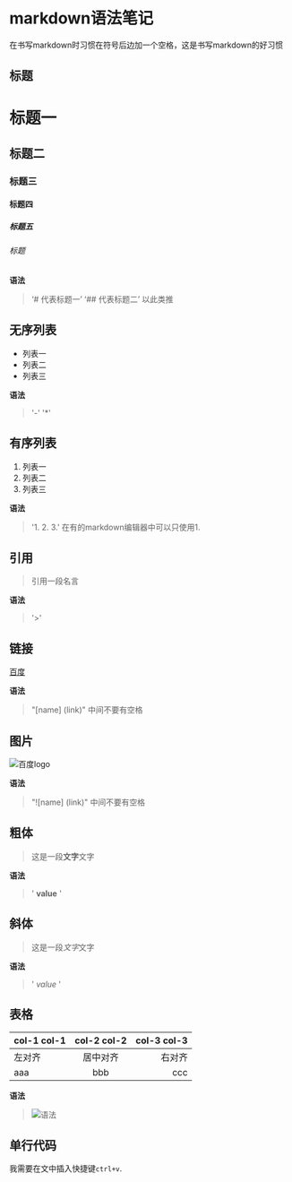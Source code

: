 # markdown语法笔记

在书写markdown时习惯在符号后边加一个空格，这是书写markdown的好习惯

## 标题
# 标题一
## 标题二
### 标题三
#### 标题四
##### 标题五
###### 标题

**语法**
> ‘# 代表标题一’
> ‘## 代表标题二’
> 以此类推

## 无序列表
- 列表一
- 列表二
- 列表三

**语法**
> '-'
> '*'


## 有序列表
1. 列表一
2. 列表二
3. 列表三

**语法**
> '1. 2. 3.'
> 在有的markdown编辑器中可以只使用1.


## 引用
> 引用一段名言

**语法**

> '>'

## 链接
[百度](http://www.baidu.com)

**语法**
>  "[name] (link)" 中间不要有空格

## 图片
![百度logo](https://ss0.bdstatic.com/5aV1bjqh_Q23odCf/static/superman/img/logo/bd_logo1_31bdc765.png)

**语法**
> "![name] (link)" 中间不要有空格

## 粗体
> 这是一段**文字**文字

**语法**
> ' **value** '

## 斜体
> 这是一段*文字*文字

**语法**
> ' *value* '

## 表格
|col-1 col-1|col-2 col-2|col-3 col-3|
|:---|:---:|---:|
|左对齐|居中对齐|右对齐|
|aaa|bbb|ccc|

**语法**
> ![语法](https://github.com/wangwenquan1234/markdown-note/blob/master/img/01.png)

## 单行代码

我需要在文中插入快捷键`ctrl+v`.
